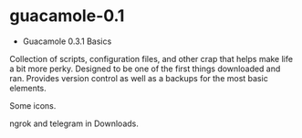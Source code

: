 # guacamole-0.1
* Guacamole 0.3.1 Basics

Collection of scripts, configuration files, and other crap that helps make life a bit more perky. Designed
to be one of the first things downloaded and ran. Provides version control as well as a backups for the most 
basic elements.

Some icons.

ngrok and telegram in Downloads.


